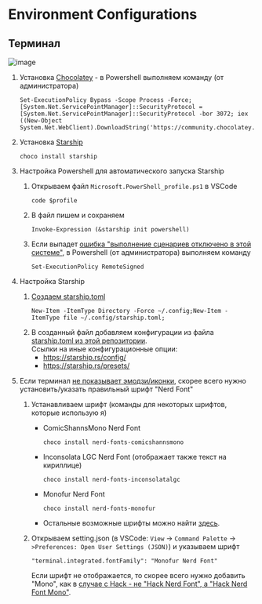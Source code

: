 # Environment Configurations

Терминал
---
![image](https://github.com/marythedev/.config/assets/79389256/21817e92-9b7c-4360-b027-69ee160c5bba)
1. Установка [Chocolatey](https://chocolatey.org/install) - в Powershell выполняем команду (от администратора)
    ```
    Set-ExecutionPolicy Bypass -Scope Process -Force; [System.Net.ServicePointManager]::SecurityProtocol = [System.Net.ServicePointManager]::SecurityProtocol -bor 3072; iex ((New-Object System.Net.WebClient).DownloadString('https://community.chocolatey.org/install.ps1'))
    ```

2. Установка [Starship](https://github.com/starship/starship/blob/master/docs/ru-RU/guide/README.md)
    ```
    choco install starship
    ```

3. Настройка Powershell для автоматического запуска Starship
   1. Открываем файл `Microsoft.PowerShell_profile.ps1` в VSCode
      ```
      code $profile
      ```
   2. В файл пишем и сохраняем
      ```
      Invoke-Expression (&starship init powershell)
      ```
   3. Если выпадет [ошибка "выполнение сценариев отключено в этой системе"](https://ru.stackoverflow.com/questions/935212/powershell-выполнение-сценариев-отключено-в-этой-системе), в Powershell (от администратора) выполняем команду 
      ```
      Set-ExecutionPolicy RemoteSigned
      ```

4. Настройка Starship
   1. [Создаем starship.toml](https://dev.to/ganmahmud/take-your-windows-powershell-to-the-next-level-by-starship-2gb2)
      ```
      New-Item -ItemType Directory -Force ~/.config;New-Item -ItemType file ~/.config/starship.toml;
      ```
   2. В созданный файл добавляем конфигурации из файла [starship.toml из этой репозитории](starship.toml).<br>
       Ссылки на иные конфигурационные опции:
       - https://starship.rs/config/
       - https://starship.rs/presets/
  3. Если терминал [не показывает эмодзи/иконки](https://starship.rs/faq/#why-don-t-i-see-a-glyph-symbol-in-my-prompt), скорее всего нужно установить/указать правильный шрифт "Nerd Font"
     1. Устанавливаем шрифт (команды для некоторых шрифтов, которые использую я)
        - ComicShannsMono Nerd Font
           ```
           choco install nerd-fonts-comicshannsmono
           ```
        - Inconsolata LGC Nerd Font (отображает также текст на кириллице)
           ```
           choco install nerd-fonts-inconsolatalgc
           ```
        - Monofur Nerd Font
           ```
           choco install nerd-fonts-monofur
           ```
        - Остальные возможные шрифты можно найти [здесь](https://github.com/ryanoasis/nerd-fonts/#option-7-unofficial-chocolatey-or-scoop-repositories).

     2. Открываем setting.json (в VSCode: `View` -> `Command Palette` -> `>Preferences: Open User Settings (JSON)`) и указываем шрифт
          ```
          "terminal.integrated.fontFamily": "Monofur Nerd Font"
          ```
          Если шрифт не отображается, то скорее всего нужно добавить "Mono", как в [случае с Hack - не "Hack Nerd Font", а "Hack Nerd Font Mono"](https://github.com/microsoft/vscode/issues/81497).
